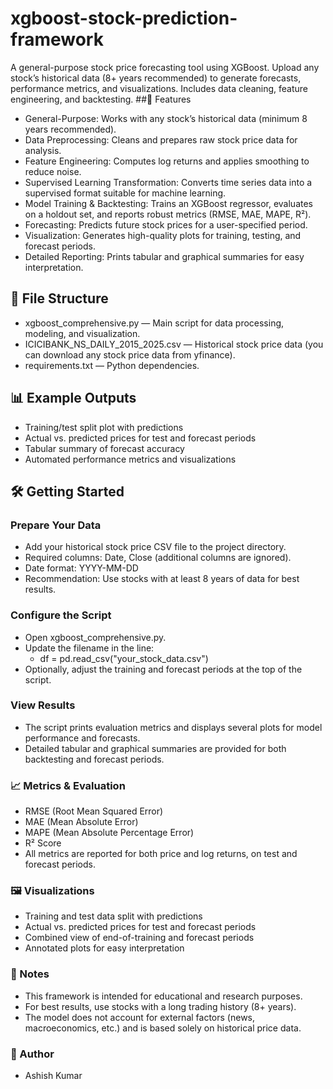 # xgboost-stock-prediction-framework
A general-purpose stock price forecasting tool using XGBoost. Upload any stock’s historical data (8+ years recommended) to generate forecasts, performance metrics, and visualizations. Includes data cleaning, feature engineering, and backtesting.
##🚀 Features
* General-Purpose: Works with any stock’s historical data (minimum 8 years recommended).
* Data Preprocessing: Cleans and prepares raw stock price data for analysis.
* Feature Engineering: Computes log returns and applies smoothing to reduce noise.
* Supervised Learning Transformation: Converts time series data into a supervised format suitable for machine learning.
* Model Training & Backtesting: Trains an XGBoost regressor, evaluates on a holdout set, and reports robust metrics (RMSE, MAE, MAPE, R²).
* Forecasting: Predicts future stock prices for a user-specified period.
* Visualization: Generates high-quality plots for training, testing, and forecast periods.
* Detailed Reporting: Prints tabular and graphical summaries for easy interpretation.

## 📁 File Structure
* xgboost_comprehensive.py — Main script for data processing, modeling, and visualization.
* ICICIBANK_NS_DAILY_2015_2025.csv — Historical stock price data (you can download any stock price data from yfinance).
* requirements.txt — Python dependencies.

## 📊 Example Outputs
* Training/test split plot with predictions
* Actual vs. predicted prices for test and forecast periods
* Tabular summary of forecast accuracy
* Automated performance metrics and visualizations

## 🛠️ Getting Started
### Prepare Your Data
   * Add your historical stock price CSV file to the project directory.
   * Required columns: Date, Close (additional columns are ignored).
   * Date format: YYYY-MM-DD
   * Recommendation: Use stocks with at least 8 years of data for best results.
### Configure the Script
   * Open xgboost_comprehensive.py.
   * Update the filename in the line:
     * df = pd.read_csv("your_stock_data.csv")
   * Optionally, adjust the training and forecast periods at the top of the script.

###  View Results
   * The script prints evaluation metrics and displays several plots for model performance and forecasts.
   * Detailed tabular and graphical summaries are provided for both backtesting and forecast periods.

### 📈 Metrics & Evaluation
   * RMSE (Root Mean Squared Error)
   * MAE (Mean Absolute Error)
   * MAPE (Mean Absolute Percentage Error)
   * R² Score
   * All metrics are reported for both price and log returns, on test and forecast periods.

### 🖼️ Visualizations
* Training and test data split with predictions
* Actual vs. predicted prices for test and forecast periods
* Combined view of end-of-training and forecast periods
* Annotated plots for easy interpretation    

### 📝 Notes
* This framework is intended for educational and research purposes.
* For best results, use stocks with a long trading history (8+ years).
* The model does not account for external factors (news, macroeconomics, etc.) and is based solely on historical price data.
  
### 👤 Author
* Ashish Kumar
